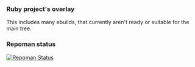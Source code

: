 ### Ruby project's overlay
This includes many ebuilds, that currently aren't ready or suitable for the main tree.

### Repoman status
[![Repoman Status](https://travis-ci.org/gentoo/ruby-overlay.png)](https://travis-ci.org/gentoo/ruby-overlay)

